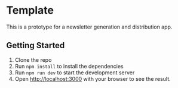 # Template

This is a prototype for a newsletter generation and distribution app.

## Getting Started

1. Clone the repo
2. Run `npm install` to install the dependencies
3. Run `npm run dev` to start the development server
4. Open [http://localhost:3000](http://localhost:3000) with your browser to see the result.